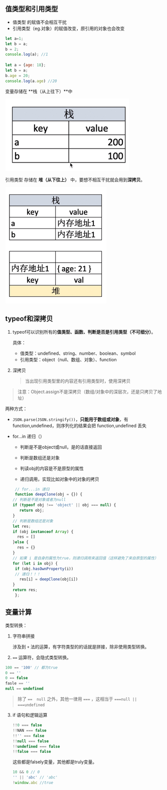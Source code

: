 ## 值类型和引用类型

- 值类型 的赋值不会相互干扰
- 引用类型（eg.对象）的赋值改变，原引用的对象也会改变

```js
let a=1;
let b = a;
b = 2;
console.log(a); //1

let a = {age: 18};
let b = a;
b.age = 20;
console.log(a.age) //20
```

变量存储在 **栈（从上往下）**中

![image-20200215215825115](res/image-20200215215825115.png)

引用类型 存储在 **堆（从下往上）** 中，要想不相互干扰就会用到**深拷贝**。

![image-20200215220010389](res/image-20200215220010389.png)

## typeof和深拷贝

1. typeof可以识别所有的**值类型、函数、判断是否是引用类型（不可细分）**。

   具体：

   - 值类型：undefined、string、number、boolean、symbol
   - 引用类型：object（null、数组、对象）、function

2. 深拷贝

   > 当出现引用类型里的内容还有引用类型时，使用深拷贝
>
   > 注意：Object.assign不是深拷贝（数组/对象中的深层次，还是只拷贝了地址）

   两种方式：

   - `JSON.parse(JSON.stringify())`，**只能用于数组或对象**，有 function,undefined，则序列化的结果会把 function,undefined 丢失
   - for...in 递归（）
     - 判断是不是object或null，是的话直接返回
     - 判断是数组还是对象
     - 判读obj的内容是不是原型的属性
     
     - 递归调用，实现比如对象中的对象的拷贝
       
     ```js
      // for...in 递归
      function deepClone(obj = {}) {
     // 判断是不是对象或者为null
     if (typeof obj !== 'object' || obj === null) {
     	return obj;
     }
     // 判断是数组还是对象
     let res;
     if (obj instanceof Array) {
       res = []
     }else {
       res = {}
     }
     // 如果 i 是自身的属性为true，则递归调用来返回值（这样避免了来自原型的属性）
     for (let i in obj) {
      if (obj.hasOwnProperty(i))
      // 递归！！！
        res[i] = deepClone(obj[i])
     }
     return res;
      };
     ```

## 变量计算

类型转换：

1. 字符串拼接

   涉及到 `+` 法的运算，有字符类型的的话就是拼接，除非使用类型转换。

2.  `==` 运算符，会隐式类型转换。

   ```js
   100 == '100' // 都为true
   0 == ''
   0 == false
   fasle == ''
   null == undefined
   ```

   > 除了 `==  null` 之外，其他一律用 `===`  ，这相当于 `===null || ===undefined`

3. if 语句和逻辑运算

   ```js
   !!0 === false
   !!NAN === false
   !!'' === false
   !!null === false
   !!undefined === false
   !!false === false
   ```

   这些都是falsely变量，其他都是truly变量。

   ```js
   10 && 0 // 0
   '' || 'abc' // 'abc'
   !window.abc //true
   ```

   

